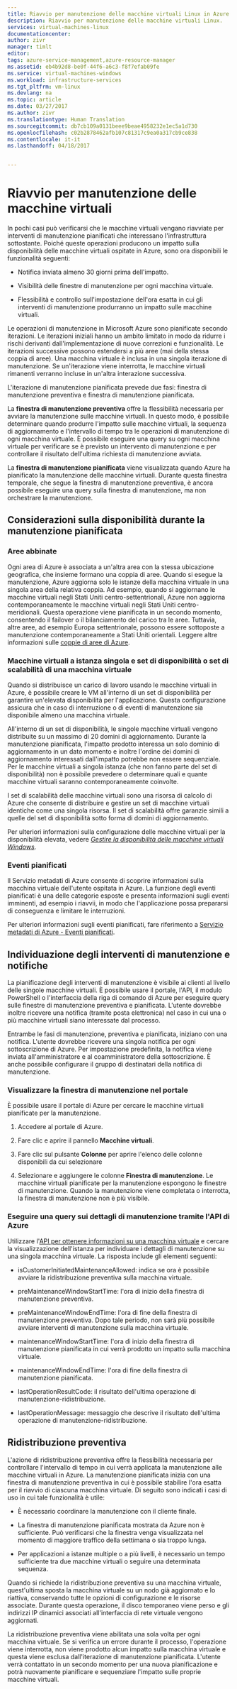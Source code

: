 ```yaml
---
title: Riavvio per manutenzione delle macchine virtuali Linux in Azure | Microsoft Docs
description: Riavvio per manutenzione delle macchine virtuali Linux.
services: virtual-machines-linux
documentationcenter: 
author: zivr
manager: timlt
editor: 
tags: azure-service-management,azure-resource-manager
ms.assetid: eb4b92d8-be0f-44f6-a6c3-f8f7efab09fe
ms.service: virtual-machines-windows
ms.workload: infrastructure-services
ms.tgt_pltfrm: vm-linux
ms.devlang: na
ms.topic: article
ms.date: 03/27/2017
ms.author: zivr
ms.translationtype: Human Translation
ms.sourcegitcommit: db7cb109a0131beee9beae4958232e1ec5a1d730
ms.openlocfilehash: c02b2878462afb107c81317c9ea0a317cb9ce838
ms.contentlocale: it-it
ms.lasthandoff: 04/18/2017


---
```


# <a name="vm-restarting-maintenance"></a>Riavvio per manutenzione delle macchine virtuali

In pochi casi può verificarsi che le macchine virtuali vengano riavviate per interventi di manutenzione pianificati che interessano l'infrastruttura sottostante. Poiché queste operazioni producono un impatto sulla disponibilità delle macchine virtuali ospitate in Azure, sono ora disponibili le funzionalità seguenti:

-   Notifica inviata almeno 30 giorni prima dell'impatto.

-   Visibilità delle finestre di manutenzione per ogni macchina virtuale.

-   Flessibilità e controllo sull'impostazione dell'ora esatta in cui gli interventi di manutenzione produrranno un impatto sulle macchine virtuali.

Le operazioni di manutenzione in Microsoft Azure sono pianificate secondo iterazioni. Le iterazioni iniziali hanno un ambito limitato in modo da ridurre i rischi derivanti dall'implementazione di nuove correzioni e funzionalità. Le iterazioni successive possono estendersi a più aree (mai della stessa coppia di aree). Una macchina virtuale è inclusa in una singola iterazione di manutenzione. Se un'iterazione viene interrotta, le macchine virtuali rimanenti verranno incluse in un'altra interazione successiva.

L'iterazione di manutenzione pianificata prevede due fasi: finestra di manutenzione preventiva e finestra di manutenzione pianificata.

La **finestra di manutenzione preventiva** offre la flessibilità necessaria per avviare la manutenzione sulle macchine virtuali. In questo modo, è possibile determinare quando produrre l'impatto sulle macchine virtuali, la sequenza di aggiornamento e l'intervallo di tempo tra le operazioni di manutenzione di ogni macchina virtuale. È possibile eseguire una query su ogni macchina virtuale per verificare se è previsto un intervento di manutenzione e per controllare il risultato dell'ultima richiesta di manutenzione avviata.

La **finestra di manutenzione pianificata** viene visualizzata quando Azure ha pianificato la manutenzione delle macchine virtuali. Durante questa finestra temporale, che segue la finestra di manutenzione preventiva, è ancora possibile eseguire una query sulla finestra di manutenzione, ma non orchestrare la manutenzione.

## <a name="availability-considerations-during-planned-maintenance"></a>Considerazioni sulla disponibilità durante la manutenzione pianificata 

### <a name="paired-regions"></a>Aree abbinate

Ogni area di Azure è associata a un'altra area con la stessa ubicazione geografica, che insieme formano una coppia di aree. Quando si esegue la manutenzione, Azure aggiorna solo le istanze della macchina virtuale in una singola area della relativa coppia. Ad esempio, quando si aggiornano le macchine virtuali negli Stati Uniti centro-settentrionali, Azure non aggiorna contemporaneamente le macchine virtuali negli Stati Uniti centro-meridionali. Questa operazione viene pianificata in un secondo momento, consentendo il failover o il bilanciamento del carico tra le aree. Tuttavia, altre aree, ad esempio Europa settentrionale, possono essere sottoposte a manutenzione contemporaneamente a Stati Uniti orientali.
Leggere altre informazioni sulle [coppie di aree di Azure](https://docs.microsoft.com/azure/best-practices-availability-paired-regions).

### <a name="single-instance-vms-vs-availability-set-or-vm-scale-set"></a>Macchine virtuali a istanza singola e set di disponibilità o set di scalabilità di una macchina virtuale

Quando si distribuisce un carico di lavoro usando le macchine virtuali in Azure, è possibile creare le VM all'interno di un set di disponibilità per garantire un'elevata disponibilità per l'applicazione. Questa configurazione assicura che in caso di interruzione o di eventi di manutenzione sia disponibile almeno una macchina virtuale.

All'interno di un set di disponibilità, le singole macchine virtuali vengono distribuite su un massimo di 20 domini di aggiornamento. Durante la manutenzione pianificata, l'impatto prodotto interessa un solo dominio di aggiornamento in un dato momento e inoltre l'ordine dei domini di aggiornamento interessati dall'impatto potrebbe non essere sequenziale. Per le macchine virtuali a singola istanza (che non fanno parte del set di disponibilità) non è possibile prevedere o determinare quali e quante macchine virtuali saranno contemporaneamente coinvolte.

I set di scalabilità delle macchine virtuali sono una risorsa di calcolo di Azure che consente di distribuire e gestire un set di macchine virtuali identiche come una singola risorsa.
Il set di scalabilità offre garanzie simili a quelle del set di disponibilità sotto forma di domini di aggiornamento. 

Per ulteriori informazioni sulla configurazione delle macchine virtuali per la disponibilità elevata, vedere [*Gestire la disponibilità delle macchine virtuali Windows*](manage-availability.md?toc=%2fazure%2fvirtual-machines%2flinux%2ftoc.json).

### <a name="scheduled-events"></a>Eventi pianificati

Il Servizio metadati di Azure consente di scoprire informazioni sulla macchina virtuale dell'utente ospitata in Azure. La funzione degli eventi pianificati è una delle categorie esposte e presenta informazioni sugli eventi imminenti, ad esempio i riavvii, in modo che l'applicazione possa prepararsi di conseguenza e limitare le interruzioni.

Per ulteriori informazioni sugli eventi pianificati, fare riferimento a [Servizio metadati di Azure - Eventi pianificati](../virtual-machines-scheduled-events.md).

## <a name="maintenance-discovery-and-notifications"></a>Individuazione degli interventi di manutenzione e notifiche

La pianificazione degli interventi di manutenzione è visibile ai clienti al livello delle singole macchine virtuali. È possibile usare il portale, l'API, il modulo PowerShell o l'interfaccia della riga di comando di Azure per eseguire query sulle finestre di manutenzione preventiva e pianificata. L'utente dovrebbe inoltre ricevere una notifica (tramite posta elettronica) nel caso in cui una o più macchine virtuali siano interessate dal processo.

Entrambe le fasi di manutenzione, preventiva e pianificata, iniziano con una notifica. L'utente dovrebbe ricevere una singola notifica per ogni sottoscrizione di Azure. Per impostazione predefinita, la notifica viene inviata all'amministratore e al coamministratore della sottoscrizione. È anche possibile configurare il gruppo di destinatari della notifica di manutenzione.

### <a name="view-the-maintenance-window-in-the-portal"></a>Visualizzare la finestra di manutenzione nel portale 

È possibile usare il portale di Azure per cercare le macchine virtuali pianificate per la manutenzione.

1.  Accedere al portale di Azure.

2.  Fare clic e aprire il pannello **Macchine virtuali**.

3.  Fare clic sul pulsante **Colonne** per aprire l'elenco delle colonne disponibili da cui selezionare

4.  Selezionare e aggiungere le colonne **Finestra di manutenzione**. Le macchine virtuali pianificate per la manutenzione espongono le finestre di manutenzione. Quando la manutenzione viene completata o interrotta, la finestra di manutenzione non è più visibile.

### <a name="query-maintenance-details-using-the-azure-api"></a>Eseguire una query sui dettagli di manutenzione tramite l'API di Azure

Utilizzare l'[API per ottenere informazioni su una macchina virtuale](https://docs.microsoft.com/rest/api/compute/virtualmachines/virtualmachines-get) e cercare la visualizzazione dell'istanza per individuare i dettagli di manutenzione su una singola macchina virtuale. La risposta include gli elementi seguenti:

  - isCustomerInitiatedMaintenanceAllowed: indica se ora è possibile avviare la ridistribuzione preventiva sulla macchina virtuale.

  - preMaintenanceWindowStartTime: l'ora di inizio della finestra di manutenzione preventiva.

  - preMaintenanceWindowEndTime: l'ora di fine della finestra di manutenzione preventiva. Dopo tale periodo, non sarà più possibile avviare interventi di manutenzione sulla macchina virtuale.
    
  - maintenanceWindowStartTime: l'ora di inizio della finestra di manutenzione pianificata in cui verrà prodotto un impatto sulla macchina virtuale.

  - maintenanceWindowEndTime: l'ora di fine della finestra di manutenzione pianificata.
  
  - lastOperationResultCode: il risultato dell'ultima operazione di manutenzione-ridistribuzione.
 
  - lastOperationMessage: messaggio che descrive il risultato dell'ultima operazione di manutenzione-ridistribuzione.


## <a name="pre-emptive-redeploy"></a>Ridistribuzione preventiva

L'azione di ridistribuzione preventiva offre la flessibilità necessaria per controllare l'intervallo di tempo in cui verrà applicata la manutenzione alle macchine virtuali in Azure. La manutenzione pianificata inizia con una finestra di manutenzione preventiva in cui è possibile stabilire l'ora esatta per il riavvio di ciascuna macchina virtuale. Di seguito sono indicati i casi di uso in cui tale funzionalità è utile:

-   È necessario coordinare la manutenzione con il cliente finale.

-   La finestra di manutenzione pianificata mostrata da Azure non è sufficiente.
    Può verificarsi che la finestra venga visualizzata nel momento di maggiore traffico della settimana o sia troppo lunga.

-   Per applicazioni a istanze multiple o a più livelli, è necessario un tempo sufficiente tra due macchine virtuali o seguire una determinata sequenza.

Quando si richiede la ridistribuzione preventiva su una macchina virtuale, quest'ultima sposta la macchina virtuale su un nodo già aggiornato e lo riattiva, conservando tutte le opzioni di configurazione e le risorse associate. Durante questa operazione, il disco temporaneo viene perso e gli indirizzi IP dinamici associati all'interfaccia di rete virtuale vengono aggiornati.

La ridistribuzione preventiva viene abilitata una sola volta per ogni macchina virtuale. Se si verifica un errore durante il processo, l'operazione viene interrotta, non viene prodotto alcun impatto sulla macchina virtuale e questa viene esclusa dall'iterazione di manutenzione pianificata. L'utente verrà contattato in un secondo momento per una nuova pianificazione e potrà nuovamente pianificare e sequenziare l'impatto sulle proprie macchine virtuali.

